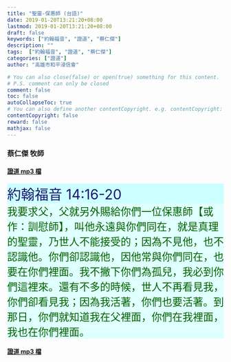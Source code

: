 ```yaml
---
title: "聖靈-保惠師 (台語)"
date: 2019-01-20T13:21:20+08:00
lastmod: 2019-01-20T13:21:20+08:00
draft: false
keywords: ["約翰福音", "證道", "蔡仁傑"]
description: ""
tags:  ["約翰福音", "證道", "蔡仁傑"]
categories: ["證道"]
author: "高雄市和平浸信會"

# You can also close(false) or open(true) something for this content.
# P.S. comment can only be closed
comment: false
toc: false
autoCollapseToc: true
# You can also define another contentCopyright. e.g. contentCopyright: "This is another copyright."
contentCopyright: false
reward: false
mathjax: false
---
```


### 蔡仁傑 牧師

#### [證道 mp3 檔](/mp3-s/s20190120t.mp3 "聖靈-保惠師 - 台語")

<div style="background-color:#CCFFFF"><font size="6", color="#191970">
約翰福音 14:16-20
</font>
</div>

<div style="background-color:#E0FFFF"><font size="5", color="#006400">
我要求父，父就另外賜給你們一位保惠師【或作：訓慰師】，叫他永遠與你們同在，就是真理的聖靈，乃世人不能接受的；因為不見他，也不認識他。你們卻認識他，因他常與你們同在，也要在你們裡面。我不撇下你們為孤兒，我必到你們這裡來。還有不多的時候，世人不再看見我，你們卻看見我；因為我活著，你們也要活著。到那日，你們就知道我在父裡面，你們在我裡面，我也在你們裡面。
</font>
</div>

#### [證道 mp3 檔](/mp3-s/s20190120t.mp3 "聖靈-保惠師 - 台語")
